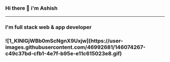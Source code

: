  ### Hi there 👋  i'm Ashish 
___________________________________________________________________________________________________________________________________________________________________________________

<h3>I'm full stack web & app developer<h3>
![1_KlNlGjWBb0mScNgnX9Uxjw](https://user-images.githubusercontent.com/46992681/146074267-c49c37bd-cfb1-4e7f-b95e-e11c615023e8.gif)

<!--
**AshishSharma03/AshishSharma03** is a ✨ _special_ ✨ repository because its `README.md` (this file) appears on your GitHub profile.

Here are some ideas to get you started:

- 🔭 I’m currently working on ...
- 🌱 I’m currently learning ...
- 👯 I’m looking to collaborate on ...
- 🤔 I’m looking for help with ...
- 💬 Ask me about ...
- 📫 How to reach me: ...
- 😄 Pronouns: ...
- ⚡ Fun fact: ...
-->
